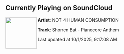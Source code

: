 ## Currently Playing on SoundCloud

[<img align="left" width="100" src="https://i1.sndcdn.com/artworks-qFeC33hIHbAWmxHK-ysCAcA-t500x500.png">](https://soundcloud.com/not4humanconsumption/shonen-bat-pianocore-anthem)

**Artist**: NOT 4 HUMAN CONSUMPTION 

**Track**: Shonen Bat - Pianocore Anthem

Last updated at 10/1/2025, 9:17:08 AM
